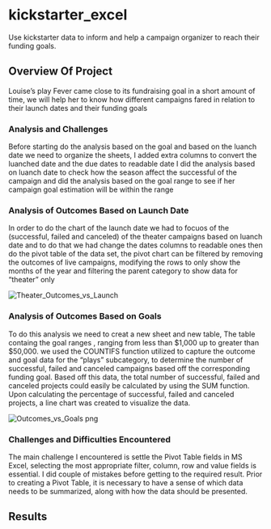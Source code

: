 # kickstarter_excel
 Use kickstarter data to inform and help a campaign organizer to reach their funding goals.

## Overview Of Project 
Louise’s play Fever came close to its fundraising goal in a short amount of time, we will help her to know how different campaigns fared in relation to their launch dates and their funding goals

### Analysis and Challenges
Before starting do the analysis based on the goal and based on the luanch date we need to organize the sheets, I added extra columns to convert the luanched date and the due dates to readable date 
I did the analysis based on luanch date to check how the season affect the successful of the campaign and did the analysis based on the goal range to see if her campaign goal estimation will be within the range 

### Analysis of Outcomes Based on Launch Date
In order to do the chart of the launch date we had to focuos of the (successful, failed and canceled) of the theater campaigns based on luanch date and to do that we had change the dates columns to readable ones then do the pivot table of the data set, the pivot chart can be filtered by removing the outcomes of live campaigns, modifying the rows to only show the months of the year and filtering the parent category to show data for “theater” only

![Theater_Outcomes_vs_Launch](https://user-images.githubusercontent.com/98668175/153695538-f921eadc-b9b1-475e-b497-10217445d0ba.png)

### Analysis of Outcomes Based on Goals
To do this analysis we need to creat a new sheet and new table, The table containg the goal ranges , ranging from less than $1,000 up to greater than $50,000. we used the COUNTIFS function utilized to capture the outcome and goal data for the “plays” subcategory, to determine the number of successful, failed and canceled campaigns based off the corresponding funding goal. Based off this data, the total number of successful, failed and canceled projects could easily be calculated by using the SUM function. Upon calculating the percentage of successful, failed and canceled projects, a line chart was created to visualize the data.

![Outcomes_vs_Goals png](https://user-images.githubusercontent.com/98668175/153695546-cd52930c-385e-4cf7-adc6-63ef588cd677.png)

### Challenges and Difficulties Encountered
The main challenge I encountered is settle the Pivot Table fields in MS Excel, selecting the most appropriate filter, column, row and value fields is essential. I did couple of mistakes before getting to the required result. Prior to creating a Pivot Table, it is necessary to have a sense of which data needs to be summarized, along with how the data should be presented.

## Results
